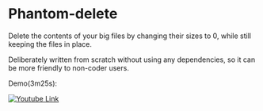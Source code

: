 # Phantom-delete

Delete the contents of your big files by changing their sizes to 0, while still keeping the files in place.

Deliberately written from scratch without using any dependencies, so it can be more friendly to non-coder users.

Demo(3m25s):

[![Youtube Link](https://s19.postimg.cc/tfded389v/thumbnail_-_Phantom-delete_1.png)](https://youtu.be/g4NJH2ZTaT8)

